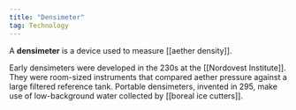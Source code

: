 ```yaml
---
title: "Densimeter"
tag: Technology
---
```


A **densimeter** is a device used to measure [[aether density]]. 


Early densimeters were developed in the 230s at the [[Nordovest Institute]]. They were room-sized instruments that compared aether pressure against a large filtered reference tank. Portable densimeters, invented in 295, make use of low-background water collected by [[boreal ice cutters]].
